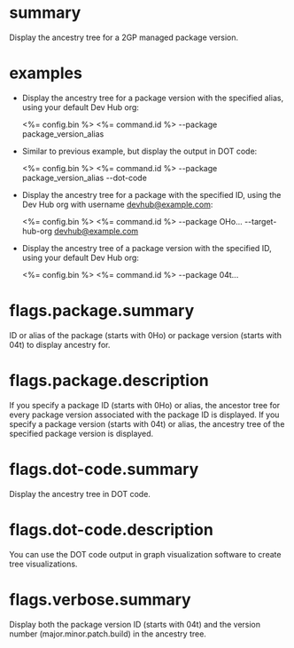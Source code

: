 # summary

Display the ancestry tree for a 2GP managed package version.

# examples

- Display the ancestry tree for a package version with the specified alias, using your default Dev Hub org:

  <%= config.bin %> <%= command.id %> --package package_version_alias

- Similar to previous example, but display the output in DOT code:

  <%= config.bin %> <%= command.id %> --package package_version_alias --dot-code

- Display the ancestry tree for a package with the specified ID, using the Dev Hub org with username devhub@example.com:

  <%= config.bin %> <%= command.id %> --package OHo... --target-hub-org devhub@example.com

- Display the ancestry tree of a package version with the specified ID, using your default Dev Hub org:

  <%= config.bin %> <%= command.id %> --package 04t...

# flags.package.summary

ID or alias of the package (starts with 0Ho) or package version (starts with 04t) to display ancestry for.

# flags.package.description

If you specify a package ID (starts with 0Ho) or alias, the ancestor tree for every package version associated with the package ID is displayed. If you specify a package version (starts with 04t) or alias, the ancestry tree of the specified package version is displayed.

# flags.dot-code.summary

Display the ancestry tree in DOT code.

# flags.dot-code.description

You can use the DOT code output in graph visualization software to create tree visualizations.

# flags.verbose.summary

Display both the package version ID (starts with 04t) and the version number (major.minor.patch.build) in the ancestry tree.
